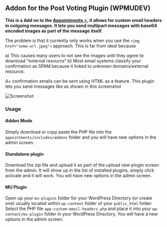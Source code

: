 ## Addon for the Post Voting Plugin (WPMUDEV)

__This is a Add on to the [Appointments +](https://premium.wpmudev.org/project/post-voting-plugin/), it allows for custom email headers in outgoing messages. It lets you send multipart messages with base64 encoded images as part of the message itself.__


The problem is that it currently only works when you use the `<img href="some-url.jpeg">` approach. This is far from ideal because

a) This causes many users to not see the images until they agree to download "external resource" 
b) Most email systems classify your confirmation as SPAM because it linked to unknown domains/external resource.

A+ confirmation emails can be sent using HTML as a feature. This plugin lets you send messages like as shown in this screenshot

![Screenshot](http://i57.tinypic.com/30ttgzc.png)


### Usage 

#### Addon Mode

Simply download or copy paste the PHP file into the `appointments/includes/addons` folder and you will have new options in the admin screen.

#### Standalone plugin 

Download the zip file and upload it as part of the upload new plugin screen from the admin. It will show up in the list of installed plugins, simply click activate and it will work. You will have new options in the admin screen.

#### MU Plugin

Open up your `mu-plugins` folder for your WordPress Directory (or create one) usually located within `wp-content` folder of your `public_html` folder. Select the PHP file `app-custom-email-headers.php` and place it into your `wp-content/mu-plugin` folder in your WordPress Directory. You will have a new options in the admin screen.




